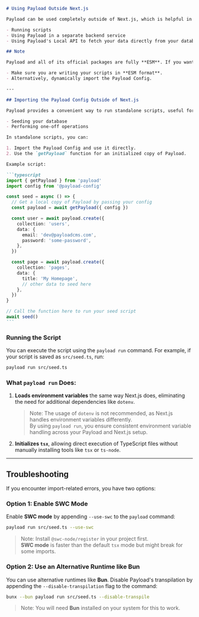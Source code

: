````markdown
# Using Payload Outside Next.js

Payload can be used completely outside of Next.js, which is helpful in cases like:

- Running scripts
- Using Payload in a separate backend service
- Using Payload's Local API to fetch your data directly from your database in other frontend frameworks like **SvelteKit**, **Remix**, **Nuxt**, and similar.

## Note

Payload and all of its official packages are fully **ESM**. If you want to use Payload within your own projects:

- Make sure you are writing your scripts in **ESM format**.
- Alternatively, dynamically import the Payload Config.

---

## Importing the Payload Config Outside of Next.js

Payload provides a convenient way to run standalone scripts, useful for tasks like:

- Seeding your database
- Performing one-off operations

In standalone scripts, you can:

1. Import the Payload Config and use it directly.
2. Use the `getPayload` function for an initialized copy of Payload.

Example script:

```typescript
import { getPayload } from 'payload'
import config from '@payload-config'

const seed = async () => {
  // Get a local copy of Payload by passing your config
  const payload = await getPayload({ config })

  const user = await payload.create({
    collection: 'users',
    data: {
      email: 'dev@payloadcms.com',
      password: 'some-password',
    },
  })

  const page = await payload.create({
    collection: 'pages',
    data: {
      title: 'My Homepage',
      // other data to seed here
    },
  })
}

// Call the function here to run your seed script
await seed()
```
````

### Running the Script

You can execute the script using the `payload run` command. For example, if your script is saved as `src/seed.ts`, run:

```bash
payload run src/seed.ts
```

### What `payload run` Does:

1. **Loads environment variables** the same way Next.js does, eliminating the need for additional dependencies like `dotenv`.

   > Note: The usage of `dotenv` is not recommended, as Next.js handles environment variables differently.  
   > By using `payload run`, you ensure consistent environment variable handling across your Payload and Next.js setup.

2. **Initializes `tsx`**, allowing direct execution of TypeScript files without manually installing tools like `tsx` or `ts-node`.

---

## Troubleshooting

If you encounter import-related errors, you have two options:

### Option 1: Enable SWC Mode

Enable **SWC mode** by appending `--use-swc` to the `payload` command:

```bash
payload run src/seed.ts --use-swc
```

> Note: Install `@swc-node/register` in your project first.  
> **SWC mode** is faster than the default `tsx` mode but might break for some imports.

### Option 2: Use an Alternative Runtime like Bun

You can use alternative runtimes like **Bun**. Disable Payload's transpilation by appending the `--disable-transpilation` flag to the command:

```bash
bunx --bun payload run src/seed.ts --disable-transpile
```

> Note: You will need **Bun** installed on your system for this to work.

```

```

